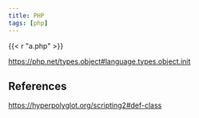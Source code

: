 ```yaml
---
title: PHP
tags: [php]
---
```


{{< r "a.php" >}}

<https://php.net/types.object#language.types.object.init>

## References

<https://hyperpolyglot.org/scripting2#def-class>
